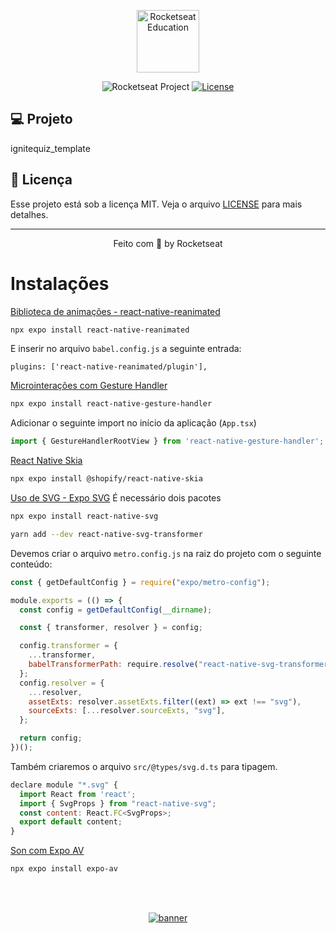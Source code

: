 <p align="center">
  <img alt="Rocketseat Education" src="https://avatars.githubusercontent.com/u/69590972?s=200&v=4" width="100px" />
</p>

<p align="center">
  <img src="https://img.shields.io/static/v1?label=Rocketseat&message=Education&color=8257e5&labelColor=202024" alt="Rocketseat Project" />
  <a href="LICENSE"><img  src="https://img.shields.io/static/v1?label=License&message=MIT&color=8257e5&labelColor=202024" alt="License"></a>
</p>


## 💻 Projeto

ignitequiz_template

## 📝 Licença

Esse projeto está sob a licença MIT. Veja o arquivo [LICENSE](LICENSE) para mais detalhes.

---

<p align="center">
  Feito com 💜 by Rocketseat
</p>


<!--START_SECTION:aulas-->

# Instalações

[Biblioteca de animações - react-native-reanimated](https://docs.expo.dev/versions/latest/sdk/reanimated/)
```bash
npx expo install react-native-reanimated
```

E inserir no arquivo `babel.config.js` a seguinte entrada:

`plugins: ['react-native-reanimated/plugin'],`




[Microinterações com Gesture Handler](https://docs.swmansion.com/react-native-gesture-handler/docs/installation)

```bash
npx expo install react-native-gesture-handler
```


Adicionar o seguinte import no início da aplicação (`App.tsx`)
```javascript
import { GestureHandlerRootView } from 'react-native-gesture-handler';
```


[React Native Skia](https://docs.expo.dev/versions/latest/sdk/skia/)

```bash
npx expo install @shopify/react-native-skia
```



[Uso de SVG - Expo SVG](https://docs.expo.dev/versions/latest/sdk/svg/)
É necessário dois pacotes

```bash
npx expo install react-native-svg

yarn add --dev react-native-svg-transformer
```

Devemos criar o arquivo `metro.config.js` na raiz do projeto com o seguinte conteúdo:

```javascript
const { getDefaultConfig } = require("expo/metro-config");

module.exports = (() => {
  const config = getDefaultConfig(__dirname);

  const { transformer, resolver } = config;

  config.transformer = {
    ...transformer,
    babelTransformerPath: require.resolve("react-native-svg-transformer"),
  };
  config.resolver = {
    ...resolver,
    assetExts: resolver.assetExts.filter((ext) => ext !== "svg"),
    sourceExts: [...resolver.sourceExts, "svg"],
  };

  return config;
})();

```

Também criaremos o arquivo `src/@types/svg.d.ts` para tipagem.
```javascript
declare module "*.svg" {
  import React from 'react';
  import { SvgProps } from "react-native-svg";
  const content: React.FC<SvgProps>;
  export default content;
}
```



[Son com Expo AV](https://docs.expo.dev/versions/latest/sdk/av/)
```bash
npx expo install expo-av
```


<!--END_SECTION:aulas-->


<!--START_SECTION:footer-->

<br />
<br />

<p align="center">
  <a href="https://discord.gg/rocketseat" target="_blank">
    <img align="center" src="https://storage.googleapis.com/golden-wind/comunidade/rodape.svg" alt="banner"/>
  </a>
</p>

<!--END_SECTION:footer-->




